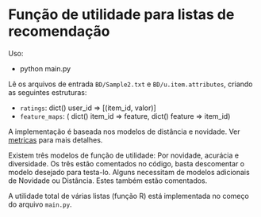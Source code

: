 # Função de utilidade para listas de recomendação

Uso:

- python main.py

Lê os arquivos de entrada `BD/Sample2.txt` e `BD/u.item.attributes`, criando as seguintes estruturas:

- `ratings`: dict() user_id => [(item_id, valor)]
- `feature_maps`: ( dict() item_id => feature, dict() feature => item_id)

A implementação é baseada nos modelos de distância e novidade. Ver [metricas](metrics/) para mais detalhes.

Existem três modelos de função de utilidade: Por novidade, acurácia e diversidade. Os três estão comentados no código, basta descomentar o modelo desejado para testa-lo. Alguns necessitam de modelos adicionais de Novidade ou Distância. Estes também estão comentados.

A utilidade total de várias listas (função R) está implementada no começo do arquivo `main.py`.
